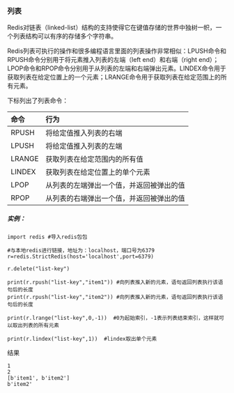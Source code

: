 ### 列表

Redis对链表（linked-list）结构的支持使得它在键值存储的世界中独树一帜，一个列表结构可以有序的存储多个字符串。

Redis列表可执行的操作和很多编程语言里面的列表操作非常相似：LPUSH命令和RPUSH命令分别用于将元素推入列表的左端（left end）和右端（right end）；LPOP命令和RPOP命令分别用于从列表的左端和右端弹出元素。LINDEX命令用于获取列表在给定位置上的一个元素；LRANGE命令用于获取列表在给定范围上的所有元素。

下标列出了列表命令：

| 命令 | 行为 |
| :--- | :--- |
| RPUSH | 将给定值推入列表的右端 |
| LPUSH | 将给定值推入列表的左端 |
| LRANGE | 获取列表在给定范围内的所有值 |
| LINDEX | 获取列表在给定位置上的单个元素 |
| LPOP | 从列表的左端弹出一个值，并返回被弹出的值 |
| RPOP | 从列表的右端弹出一个值，并返回被弹出的值 |

##### 实例：

```
import redis #导入redis包包

#与本地redis进行链接，地址为：localhost，端口号为6379
r=redis.StrictRedis(host='localhost',port=6379)

r.delete("list-key")

print(r.rpush("list-key","item1")) #向列表推入新的元素，语句返回列表执行该语句后的长度
print(r.rpush("list-key","item2")) #向列表推入新的元素，语句返回列表执行该语句后的长度

print(r.lrange("list-key",0,-1))  #0为起始索引，-1表示列表结束索引，这样就可以取出列表的所有元素

print(r.lindex("list-key",1))  #lindex取出单个元素

```

结果

```
1
2
[b'item1', b'item2']
b'item2'
```



